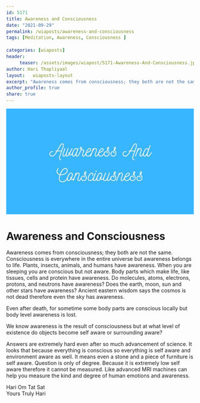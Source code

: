 ```yaml
---
id: 5171 
title: Awareness and Consciousness
date: "2021-09-29"
permalink: /wiaposts/awareness-and-consciousness
tags: [Meditation, Awareness, Consciousness ]    

categories: [wiaposts] 
header:
     teaser: /assets/images/wiapost/5171-Awareness-And-Consciousness.jpg
author: Hari Thapliyaal 
layout:   wiaposts-layout
excerpt: "Awareness comes from consciousness; they both are not the same. Consciousness is everywhere in the entire universe but awareness belongs to life. Plants, insects, animals, and humans have awareness. When you are sleeping you are conscious but not aware. Body"
author_profile: true 
share: true 
---
```

![Awareness and Consciousness](/assets/images/wiapost/5171-Awareness-And-Consciousness.jpg)    
   
# Awareness and Consciousness      
   
Awareness comes from consciousness; they both are not the same. Consciousness is everywhere in the entire universe but awareness belongs to life. Plants, insects, animals, and humans have awareness. When you are sleeping you are conscious but not aware. Body parts which make life, like tissues, cells and protein have awareness. Do molecules, atoms, electrons, protons, and neutrons have awareness? Does the earth, moon, sun and other stars have awareness? Ancient eastern wisdom says the cosmos is not dead therefore even the sky has awareness.    
    
Even after death, for sometime some body parts are conscious locally but body level awareness is lost.    
    
We know awareness is the result of consciousness but at what level of existence do objects become self aware or surrounding aware?     
    
Answers are extremely hard even after so much advancement of science. It looks that because everything is conscious so everything is self aware and environment aware as well. It means even a stone and a piece of furniture is self aware. Question is only of degree. Because it is extremely low self aware therefore it cannot be measured. Like advanced MRI machines can help you measure the kind and degree of human emotions and awareness.     
    
Hari Om Tat Sat     
Yours Truly Hari    
